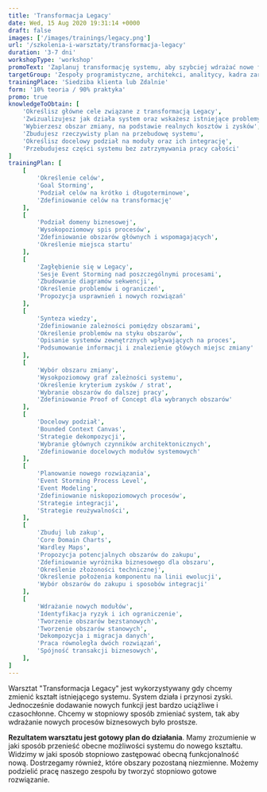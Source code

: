 ```yaml
---
title: 'Transformacja Legacy'
date: Wed, 15 Aug 2020 19:31:14 +0000
draft: false
images: ['/images/trainings/legacy.png']
url: '/szkolenia-i-warsztaty/transformacja-legacy'
duration: '3-7 dni'
workshopType: 'workshop'
promoText: 'Zaplanuj transformację systemu, aby szybciej wdrażać nowe funkcje.'
targetGroup: 'Zespoły programistyczne, architekci, analitycy, kadra zarządzająca'
trainingPlace: 'Siedziba klienta lub Zdalnie'
form: '10% teoria / 90% praktyka'
promo: true
knowledgeToObtain: [
    'Określisz główne cele związane z transformacją Legacy',
    'Zwizualizujesz jak działa system oraz wskażesz istniejące problemy',
    'Wybierzesz obszar zmiany, na podstawie realnych kosztów i zysków',
    'Zbudujesz rzeczywisty plan na przebudowę systemu',
    'Określisz docelowy podział na moduły oraz ich integrację',
    'Przebudujesz części systemu bez zatrzymywania pracy całości'
]
trainingPlan: [
    [
        'Określenie celów',
        'Goal Storming',
        'Podział celów na krótko i długoterminowe',
        'Zdefiniowanie celów na transformację'
    ],
    [
        'Podział domeny biznesowej',
        'Wysokopoziomowy spis procesów',
        'Zdefiniowanie obszarów głównych i wspomagających',
        'Określenie miejsca startu'
    ],
    [
        'Zagłębienie się w Legacy',
        'Sesje Event Storming nad poszczególnymi procesami', 
        'Zbudowanie diagramów sekwencji', 
        'Określenie problemów i ograniczeń',
        'Propozycja usprawnień i nowych rozwiązań'
    ],
    [
        'Synteza wiedzy',
        'Zdefiniowanie zależności pomiędzy obszarami', 
        'Określenie problemów na styku obszarów', 
        'Opisanie systemów zewnętrznych wpływających na proces',
        'Podsumowanie informacji i znalezienie główych miejsc zmiany'
    ],
    [
        'Wybór obszaru zmiany',    
        'Wysokpoziomowy graf zależności systemu',
        'Określenie kryterium zysków / strat',
        'Wybranie obszarów do dalszej pracy',
        'Zdefiniowanie Proof of Concept dla wybranych obszarów'
    ],
    [
        'Docelowy podział',    
        'Bounded Context Canvas',
        'Strategie dekompozycji',
        'Wybranie głównych czynników architektonicznych',
        'Zdefiniowanie docelowych modułów systemowych'
    ],
    [
        'Planowanie nowego rozwiązania',    
        'Event Storming Process Level',
        'Event Modeling',
        'Zdefiniowanie niskopoziomowych procesów',
        'Strategie integracji',
        'Strategie reużywalności',
    ],
    [
        'Zbuduj lub zakup',
        'Core Domain Charts',
        'Wardley Maps',
        'Propozycja potencjalnych obszarów do zakupu',
        'Zdefiniowanie wyróżnika biznesowego dla obszaru',
        'Określenie złożoności technicznej',
        'Określenie położenia komponentu na linii ewolucji',
        'Wybór obszarów do zakupu i sposobów integracji'
    ],
    [
        'Wdrażanie nowych modułów',   
        'Identyfikacja ryzyk i ich ograniczenie',
        'Tworzenie obszarów bezstanowych',
        'Tworzenie obszarów stanowych',
        'Dekompozycja i migracja danych',
        'Praca równoległa dwóch rozwiązań',
        'Spójność transakcji biznesowych',
    ],
]
---
```

Warsztat "Transformacja Legacy" jest wykorzystywany gdy chcemy zmienić kształt istniejącego systemu. System działa i przynosi zyski. Jednocześnie dodawanie nowych funkcji jest bardzo uciążliwe i czasochłonne. Chcemy w stopniowy sposób zmieniać system, tak aby wdrażanie nowych procesów biznesowych było prostsze.

**Rezultatem warsztatu jest gotowy plan do działania**. Mamy zrozumienie w jaki sposób przenieść obecne możliwości systemu do nowego kształtu. Widzimy w jaki sposób stopniowo zastępować obecną funkcjonalność nową. Dostrzegamy również, które obszary pozostaną niezmienne. Możemy podzielić pracę naszego zespołu by tworzyć stopniowo gotowe rozwiązanie. 